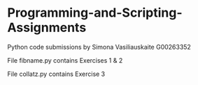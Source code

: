 # Programming-and-Scripting-Assignments
Python code submissions by Simona Vasiliauskaite G00263352


File fibname.py contains Exercises 1 & 2

File collatz.py contains Exercise 3

